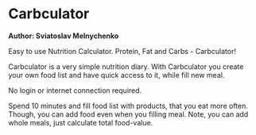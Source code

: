 Carbculator
=========================

__Author: Sviatoslav Melnychenko__

Easy to use Nutrition Calculator. Protein, Fat and Carbs - Carbculator!

Carbculator is a very simple nutrition diary. With Carbculator you create your own food list and have quick access to it, while fill new meal.

No login or internet connection required.

Spend 10 minutes and fill food list with products, that you eat more often. Though, you can add food even when you filling meal. Note, you can add whole meals, just calculate total food-value.
